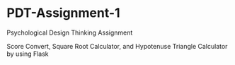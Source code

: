 # PDT-Assignment-1
Psychological Design Thinking Assignment

Score Convert, Square Root Calculator, and Hypotenuse Triangle Calculator by using Flask
